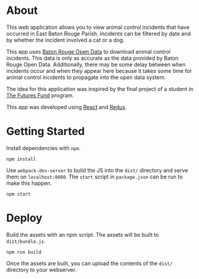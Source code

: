 # About

This web application allows you to view animal control incidents that have occurred in East Baton Rouge Parish.
Incidents can be filtered by date and by whether the incident involved a cat or a dog.

This app uses [Baton Rouge Open Data](https://data.brla.gov/) to download animal control incidents.
This data is only as accurate as the data provided by Baton Rouge Open Data.
Additionally, there may be some delay between when incidents occur and when they appear here because it takes some time for animal control incidents to propagate into the open data system.

The idea for this application was inspired by the final project of a student in [The Futures Fund](http://thefuturesfund.org") program.

This app was developed using [React](https://facebook.github.io/react/) and [Redux](http://redux.js.org/).

# Getting Started

Install dependencies with `npm`.

```shell
npm install
```

Use `webpack-dev-server` to build the JS into the `dist/` directory and serve them on `localhost:8080`.
The `start` script in `package.json` can be run to make this happen.

```shell
npm start
```

# Deploy

Build the assets with an npm script. The assets will be built to `dist/bundle.js`.

```shell
npm run build
```

Once the assets are built, you can upload the contents of the `dist/` directory to your webserver.
